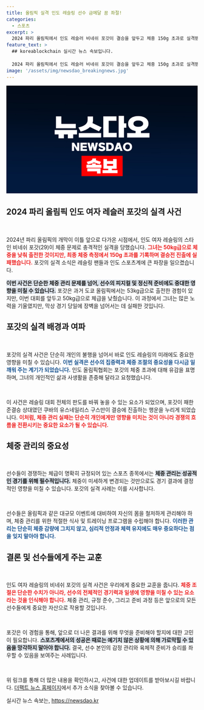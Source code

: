 ```yaml
---
title: 올림픽 실격 인도 레슬링 선수 금메달 꿈 좌절!
categories:
  - 스포츠
excerpt: >
  2024 파리 올림픽에서 인도 레슬러 비네쉬 포갓이 결승을 앞두고 체중 150g 초과로 실격됐다. 체급을 낮춘 그의 노력에도 불구하고 최하위로 내려간 포갓의 안타까운 상황이 전해졌다.
feature_text: >
  ## koreablockchain 실시간 뉴스 속보입니다.

  2024 파리 올림픽에서 인도 레슬러 비네쉬 포갓이 결승을 앞두고 체중 150g 초과로 실격됐다. 체급을 낮춘 그의 노력에도 불구하고 최하위로 내려간 포갓의 안타까운 상황이 전해졌다.
image: '/assets/img/newsdao_breakingnews.jpg'
---
```


<p><img src="/assets/img/newsdao_breakingnews.jpg" alt="koreablockchain 속보" /></p>

<h2 data-ke-size="size26">2024 파리 올림픽 인도 여자 레슬러 포갓의 실격 사건</h2>

<p data-ke-size="size16">&nbsp;</p>

<p>2024년 파리 올림픽의 개막이 이틀 앞으로 다가온 시점에서, 인도 여자 레슬링의 스타인 비네쉬 포갓(29)이 체중 문제로 충격적인 실격을 당했습니다. <b><span style="color: #ee2323;">그녀는 50kg급으로 체중을 낮춰 출전한 것이지만, 최종 체중 측정에서 150g 초과를 기록하며 결승전 진출에 실패했습니다.</span></b> 포갓의 실격 소식은 레슬링 팬들과 인도 스포츠계에 큰 파장을 일으켰습니다.</p>

<p><b><span style="background-color: #21538527;">이번 사건은 단순한 체중 관리 문제를 넘어, 선수의 피지컬 및 정신적 준비에도 중대한 영향을 미칠 수 있습니다.</span></b> 포갓은 과거 도쿄 올림픽에서는 53kg급으로 출전한 경험이 있지만, 이번 대회를 앞두고 50kg급으로 체급을 낮췄습니다. 이 과정에서 그녀는 많은 노력을 기울였지만, 막상 경기 당일에 장벽을 넘어서는 데 실패한 것입니다.</p>

<h2 data-ke-size="size26">포갓의 실격 배경과 여파</h2>

<p data-ke-size="size16">&nbsp;</p>

<p>포갓의 실격 사건은 단순히 개인의 불행을 넘어서 바로 인도 레슬링의 미래에도 중요한 영향을 미칠 수 있습니다. <b><span style="color: #1a5490;">이번 실격은 선수의 집중력과 체중 조절의 중요성을 다시금 일깨워 주는 계기가 되었습니다.</span></b> 인도 올림픽협회는 포갓의 체중 초과에 대해 유감을 표명하며, 그녀의 개인적인 삶과 사생활을 존중해 달라고 요청했습니다. </p>

<p data-ke-size="size16">&nbsp;</p>

<p>이 사건은 레슬링 대회 전체의 판도를 바꿔 놓을 수 있는 요소가 되었으며, 포갓이 패한 준결승 상대였던 쿠바의 유스네일리스 구스만이 결승에 진출하는 행운을 누리게 되었습니다. <b><span style="color: #ee2323;">이처럼, 체중 관리 실패는 단순히 개인에게만 영향을 미치는 것이 아니라 경쟁의 흐름을 전환시키는 중요한 요소가 될 수 있습니다.</span></b></p>

<h2 data-ke-size="size26">체중 관리의 중요성</h2>

<p data-ke-size="size16">&nbsp;</p>

<p>선수들이 경쟁하는 체급이 명확히 규정되어 있는 스포츠 종목에서는 <b><span style="background-color: #21538527;">체중 관리는 성공적인 경기를 위해 필수적입니다.</span></b> 체중이 미세하게 변경되는 것만으로도 경기 결과에 결정적인 영향을 미칠 수 있습니다. 포갓의 실격 사례는 이를 시사합니다.</p>

<p data-ke-size="size16">&nbsp;</p>

<p>선수들은 올림픽과 같은 대규모 이벤트에 대비하여 자신의 몸을 철저하게 관리해야 하며, 체중 관리를 위한 적절한 식사 및 트레이닝 프로그램을 수립해야 합니다. <b><span style="color: #1a5490;">이러한 관리는 단순히 체중 감량에 그치지 않고, 심리적 안정과 체력 유지에도 매우 중요하다는 점을 잊지 말아야 합니다.</span></b></p>

<h2 data-ke-size="size26">결론 및 선수들에게 주는 교훈</h2>

<p data-ke-size="size16">&nbsp;</p>

<p>인도 여자 레슬링의 비네쉬 포갓의 실격 사건은 우리에게 중요한 교훈을 줍니다. <b><span style="color: #ee2323;">체중 조절은 단순한 수치가 아니라, 선수의 전체적인 경기력과 일생에 영향을 미칠 수 있는 요소라는 것을 인식해야 합니다.</span></b> 체중 관리, 규정 준수, 그리고 준비 과정 등은 앞으로의 모든 선수들에게 중요한 자산으로 작용할 것입니다. </p>

<p data-ke-size="size16">&nbsp;</p>

<p>포갓은 이 경험을 통해, 앞으로 더 나은 결과를 위해 무엇을 준비해야 할지에 대한 고민이 필요합니다. <b><span style="background-color: #21538527;">스포츠계에서의 성공은 때로는 예기치 않은 상황에 의해 가로막힐 수 있음을 망각하지 말아야 합니다.</span></b> 결국, 선수 본인의 감정 관리와 육체적 준비가 승리를 좌우할 수 있음을 보여주는 사례입니다.</p>

<p data-ke-size="size16">&nbsp;</p>

<p>위 링크를 통해 더 많은 내용을 확인하시고, 사건에 대한 업데이트를 받아보시길 바랍니다. <a href="https://talk.tf.co.kr/bbs/report/write">더팩트 뉴스 홈페이지</a>에서 추가 소식을 찾아볼 수 있습니다.</p>
실시간 뉴스 속보는, <a href="https://newsdao.kr" rel="dofollow">https://newsdao.kr</a>


